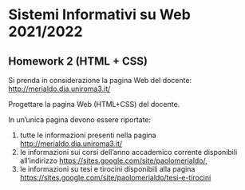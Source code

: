 # Sistemi Informativi su Web 2021/2022

## Homework 2 (HTML + CSS)

Si prenda in considerazione la pagina Web del docente: 
    http://merialdo.dia.uniroma3.it/

Progettare la pagina Web (HTML+CSS) del docente. 

In un’unica pagina devono essere riportate: 

1) tutte le informazioni presenti nella pagina http://merialdo.dia.uniroma3.it/
2) le informazioni sui corsi dell’anno accademico corrente disponibili all’indirizzo https://sites.google.com/site/paolomerialdo/, 
3) le informazioni su tesi e tirocini disponibili alla pagina https://sites.google.com/site/paolomerialdo/tesi-e-tirocini
